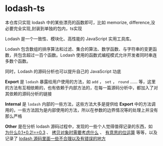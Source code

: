 # lodash-ts

本仓库只实现 lodash 中的某些漂亮的函数即可，比如 memorize, difference,没必要完全实现,封装到单独的包内，ts实现

Lodash 是一个一致性、模块化、高性能的 JavaScript 实用工具库。

Lodash 包含数组的排序算法和过滤、集合的算法、数学函数、与字符串的变更函数，共包含超过一百个函数。Lodash 使用的函数式编程模式允许开发者同时串连多数个函数。

同时，Lodash 的源码分析也可以提升自己的 JavaScript 功底

**Export** 是 `lodash` 暴露给用户使用的方法，如 `add` ， `set` ， `round` …… 等，这里的方法有互相依赖的，也有依赖于内部方法的，在每一篇源码分析中，都加入了对其依赖的源码分析的链接

**Internal** 是 `lodash` 内部的一些方法，这些方法大多是提供给 **Export** 中的方法调用的，一些方法因为是内部使用的方法，所以在参数的边界情况等的处理上并没有那么严格

**Other** 是在分析 lodash 源码过程中，发现的一些个人觉得值得记录的东西，如 [为什么0.1+0.2!==0.3]() 、 [拷贝对象时需要考虑什么]() 、 [有意思的位运算]() 等等，以及记录了 [lodash 源码里面一些不合理以及有错误的地方]()


